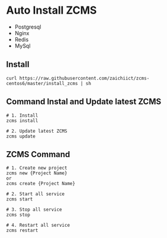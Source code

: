 # Auto Install ZCMS

* Postgresql
* Nginx
* Redis
* MySql

## Install
```
curl https://raw.githubusercontent.com/zaichiict/zcms-centos6/master/install_zcms | sh
```

## Command Instal and Update latest ZCMS
```
# 1. Install
zcms install

# 2. Update latest ZCMS
zcms update
```

## ZCMS Command
```
# 1. Create new project
zcms new {Project Name}
or
zcms create {Project Name}

# 2. Start all service
zcms start

# 3. Stop all service
zcms stop

# 4. Restart all service
zcms restart
```
